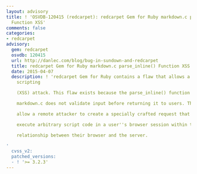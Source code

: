 ```yaml
---
layout: advisory
title: ! 'OSVDB-120415 (redcarpet): redcarpet Gem for Ruby markdown.c parse_inline()
  Function XSS'
comments: false
categories:
- redcarpet
advisory:
  gem: redcarpet
  osvdb: 120415
  url: http://danlec.com/blog/bug-in-sundown-and-redcarpet
  title: redcarpet Gem for Ruby markdown.c parse_inline() Function XSS
  date: 2015-04-07
  description: ! 'redcarpet Gem for Ruby contains a flaw that allows a cross-site
    scripting

    (XSS) attack. This flaw exists because the parse_inline() function in

    markdown.c does not validate input before returning it to users. This may

    allow a remote attacker to create a specially crafted request that would

    execute arbitrary script code in a user''s browser session within the trust

    relationship between their browser and the server.

'
  cvss_v2: 
  patched_versions:
  - ! '>= 3.2.3'
---
```

